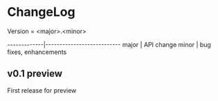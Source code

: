 # ChangeLog

Version = \<major\>.\<minor\>

-------------|---------------------------
major        | API change
minor        | bug fixes, enhancements

## v0.1 preview
First release for preview
